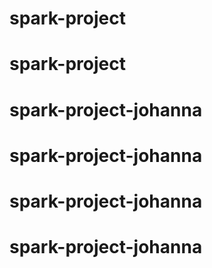 # spark-project
# spark-project
# spark-project-johanna
# spark-project-johanna
# spark-project-johanna
# spark-project-johanna
